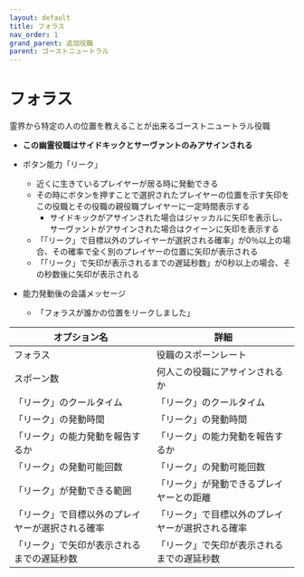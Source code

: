 ```yaml
---
layout: default
title: フォラス
nav_order: 1
grand_parent: 追加役職
parent: ゴーストニュートラル
---
```


# フォラス

霊界から特定の人の位置を教えることが出来るゴーストニュートラル役職<br>
- **この幽霊役職はサイドキックとサーヴァントのみアサインされる**
- ボタン能力「リーク」
  - 近くに生きているプレイヤーが居る時に発動できる
  - その時にボタンを押すことで選択されたプレイヤーの位置を示す矢印をこの役職とその役職の親役職プレイヤーに一定時間表示する
    - サイドキックがアサインされた場合はジャッカルに矢印を表示し、サーヴァントがアサインされた場合はクイーンに矢印を表示する
  - 「「リーク」で目標以外のプレイヤーが選択される確率」が0％以上の場合、その確率で全く別のプレイヤーの位置に矢印が表示される
  - 「「リーク」で矢印が表示されるまでの遅延秒数」が0秒以上の場合、その秒数後に矢印が表示される

- 能力発動後の会議メッセージ
  - 「フォラスが誰かの位置をリークしました」

|  オプション名 |  詳細  |
| ---- | ---- |
|  フォラス  | 役職のスポーンレート |
|  スポーン数  | 何人この役職にアサインされるか |
| 「リーク」のクールタイム |「リーク」のクールタイム |
| 「リーク」の発動時間 | 「リーク」の発動時間 |
| 「リーク」の能力発動を報告するか |「リーク」の能力発動を報告するか |
| 「リーク」の発動可能回数 | 「リーク」の発動可能回数 |
| 「リーク」が発動できる範囲 |「リーク」が発動できるプレイヤーとの距離 |
| 「リーク」で目標以外のプレイヤーが選択される確率 | 「リーク」で目標以外のプレイヤーが選択される確率 |
| 「リーク」で矢印が表示されるまでの遅延秒数 | 「リーク」で矢印が表示されるまでの遅延秒数 |